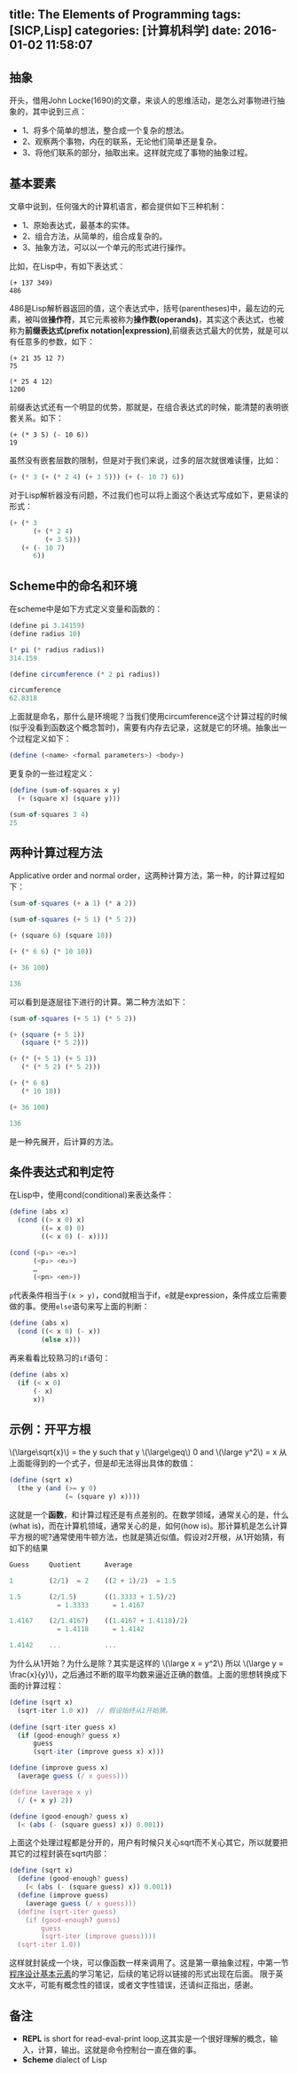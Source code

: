 title: The Elements of Programming
tags: [SICP,Lisp]
categories: [计算机科学]
date: 2016-01-02 11:58:07
---
## 抽象
开头，借用John Locke(1690)的文章，来谈人的思维活动，是怎么对事物进行抽象的，其中说到三点：

 - 1、将多个简单的想法，整合成一个复杂的想法。
 - 2、观察两个事物，内在的联系，无论他们简单还是复杂。
 - 3、将他们联系的部分，抽取出来。这样就完成了事物的抽象过程。

<!--more-->
## 基本要素
文章中说到，任何强大的计算机语言，都会提供如下三种机制：

 - 1、原始表达式，最基本的实体。 
 - 2、组合方法，从简单的，组合成复杂的。 
 - 3、抽象方法，可以以一个单元的形式进行操作。

比如，在Lisp中，有如下表达式：
```Lisp
(+ 137 349)
486
```
486是Lisp解析器返回的值，这个表达式中，括号(parentheses)中，最左边的元素，被叫做**操作符**，其它元素被称为**操作数(operands)**，其实这个表达式，也被称为**前缀表达式(prefix notation|expression)**,前缀表达式最大的优势，就是可以有任意多的参数，如下：
```Lisp
(+ 21 35 12 7)
75

(* 25 4 12)
1200
```
前缀表达式还有一个明显的优势，那就是，在组合表达式的时候，能清楚的表明嵌套关系。如下：
```Lisp
(+ (* 3 5) (- 10 6))
19
```
虽然没有嵌套层数的限制，但是对于我们来说，过多的层次就很难读懂，比如：
```javascript
(+ (* 3 (+ (* 2 4) (+ 3 5))) (+ (- 10 7) 6))
```
对于Lisp解析器没有问题，不过我们也可以将上面这个表达式写成如下，更易读的形式：
```javascript
(+ (* 3
      (+ (* 2 4)
         (+ 3 5)))
   (+ (- 10 7)
      6))
```
## Scheme中的命名和环境
在scheme中是如下方式定义变量和函数的：
```javascript
(define pi 3.14159)
(define radius 10)

(* pi (* radius radius))
314.159

(define circumference (* 2 pi radius))

circumference
62.8318
```
上面就是命名，那什么是环境呢？当我们使用circumference这个计算过程的时候(似乎没看到函数这个概念暂时)，需要有内存去记录，这就是它的环境。抽象出一个过程定义如下：
```javascript
(define (<name> <formal parameters>) <body>)
```
更复杂的一些过程定义：
```javascript
(define (sum-of-squares x y)
  (+ (square x) (square y)))

(sum-of-squares 3 4)
25
```
## 两种计算过程方法
Applicative order and normal order，这两种计算方法，第一种，的计算过程如下：
```javascript
(sum-of-squares (+ a 1) (* a 2))

(sum-of-squares (+ 5 1) (* 5 2))

(+ (square 6) (square 10))

(+ (* 6 6) (* 10 10))

(+ 36 100)

136
```
可以看到是逐层往下进行的计算。第二种方法如下：
```javascript
(sum-of-squares (+ 5 1) (* 5 2))

(+ (square (+ 5 1)) 
   (square (* 5 2)))

(+ (* (+ 5 1) (+ 5 1)) 
   (* (* 5 2) (* 5 2)))

(+ (* 6 6) 
   (* 10 10))

(+ 36 100)

136
```
是一种先展开，后计算的方法。
## 条件表达式和判定符
在Lisp中，使用cond(conditional)来表达条件：
```javascript
(define (abs x)
  (cond ((> x 0) x)
        ((= x 0) 0)
        ((< x 0) (- x))))

(cond (<p₁> <e₁>)
      (<p₂> <e₂>)
      …
      (<pn> <en>))
```
`p`代表条件相当于`(x > y)`，cond就相当于if，`e`就是expression，条件成立后需要做的事。使用`else`语句来写上面的判断：
```javascript
(define (abs x)
  (cond ((< x 0) (- x))
        (else x)))
```
再来看看比较熟习的`if`语句：
```javascript
(define (abs x)
  (if (< x 0)
      (- x)
      x))
```
## 示例：开平方根
\\(\large\sqrt{x}\\) = the y such that y  \\(\large\geq\\)  0 and \\(\large y^2\\) = x
从上面能得到的一个式子，但是却无法得出具体的数值：
```javascript
(define (sqrt x)
  (the y (and (>= y 0) 
              (= (square y) x))))
```
这就是一个**函数**，和计算过程还是有点差别的。在数学领域，通常关心的是，什么(what is)，而在计算机领域，通常关心的是，如何(how is)。那计算机是怎么计算平方根的呢?通常使用牛顿方法，也就是猜近似值。假设对2开根，从1开始猜，有如下的结果
```javascript
Guess     Quotient      Average

1         (2/1)  = 2    ((2 + 1)/2)  = 1.5

1.5       (2/1.5)       ((1.3333 + 1.5)/2)
            = 1.3333      = 1.4167

1.4167    (2/1.4167)    ((1.4167 + 1.4118)/2) 
            = 1.4118      = 1.4142  

1.4142    ...           ...
```
为什么从1开始？为什么是除？其实是这样的 \\(\large x = y^2\\) 所以 \\(\large y = \frac{x}{y}\\)，之后通过不断的取平均数来逼近正确的数值。上面的思想转换成下面的计算过程：
```javascript
(define (sqrt x)
  (sqrt-iter 1.0 x))  // 假设始终从1开始猜。
  
(define (sqrt-iter guess x)
  (if (good-enough? guess x)
      guess
      (sqrt-iter (improve guess x) x)))

(define (improve guess x)
  (average guess (/ x guess)))

(define (average x y) 
  (/ (+ x y) 2))

(define (good-enough? guess x)
  (< (abs (- (square guess) x)) 0.001))
```
上面这个处理过程都是分开的，用户有时候只关心sqrt而不关心其它，所以就要把其它的过程封装在sqrt内部：
```javascript
(define (sqrt x)
  (define (good-enough? guess)
    (< (abs (- (square guess) x)) 0.001))
  (define (improve guess)
    (average guess (/ x guess)))
  (define (sqrt-iter guess)
    (if (good-enough? guess)
        guess
        (sqrt-iter (improve guess))))
  (sqrt-iter 1.0))
```
这样就封装成一个块，可以像函数一样来调用了。这是第一章抽象过程，中第一节[程序设计基本元素][Chapter-1-1]的学习笔记，后续的笔记将以链接的形式出现在后面。
限于英文水平，可能有概念性的错误，或者文字性错误，还请纠正指出，感谢。
## 备注

 - **REPL** is short for read-eval-print loop,这其实是一个很好理解的概念，输入，计算，输出。这就是命令控制台一直在做的事。
 - **Scheme** dialect of Lisp

[Chapter-1-1]: http://sarabander.github.io/sicp/html/1_002e1.xhtml#g_t1_002e1